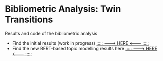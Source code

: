 # Bibliometric Analysis: Twin Transitions

Results and code of the bibliometric analysis

* Find the initial results (work in progress) [::::: ---> HERE <--- :::::](https://daniel-hain.github.io/review_twin_transition/R/91_descriptives_mapping.html)
* Find the new BERT-based topic modelling results here [::::: ---> HERE <--- :::::](https://github.com/daniel-hain/review_twin_transition/blob/main/python/BERTopic_bibliomap.ipynb)




